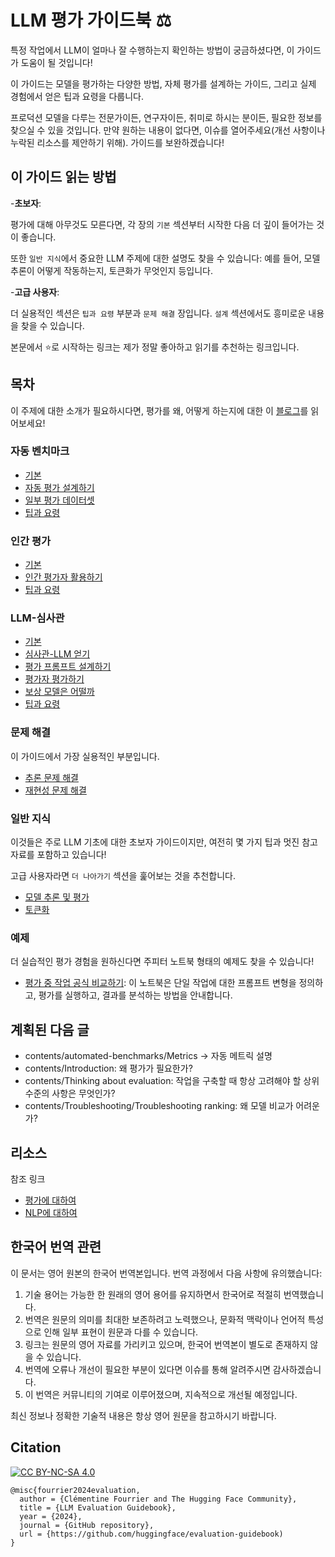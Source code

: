 # LLM 평가 가이드북 ⚖️

특정 작업에서 LLM이 얼마나 잘 수행하는지 확인하는 방법이 궁금하셨다면, 이 가이드가 도움이 될 것입니다!

이 가이드는 모델을 평가하는 다양한 방법, 자체 평가를 설계하는 가이드, 그리고 실제 경험에서 얻은 팁과 요령을 다룹니다.

프로덕션 모델을 다루는 전문가이든, 연구자이든, 취미로 하시는 분이든, 필요한 정보를 찾으실 수 있을 것입니다. 만약 원하는 내용이 없다면, 이슈를 열어주세요(개선 사항이나 누락된 리소스를 제안하기 위해). 가이드를 보완하겠습니다!

## 이 가이드 읽는 방법

-**초보자**:

  평가에 대해 아무것도 모른다면, 각 장의 `기본` 섹션부터 시작한 다음 더 깊이 들어가는 것이 좋습니다.

  또한 `일반 지식`에서 중요한 LLM 주제에 대한 설명도 찾을 수 있습니다: 예를 들어, 모델 추론이 어떻게 작동하는지, 토큰화가 무엇인지 등입니다.

-**고급 사용자**:

  더 실용적인 섹션은 `팁과 요령` 부분과 `문제 해결` 장입니다. `설계` 섹션에서도 흥미로운 내용을 찾을 수 있습니다.

본문에서 ⭐로 시작하는 링크는 제가 정말 좋아하고 읽기를 추천하는 링크입니다.

## 목차

이 주제에 대한 소개가 필요하시다면, 평가를 왜, 어떻게 하는지에 대한 이 [블로그](https://huggingface.co/blog/clefourrier/llm-evaluation)를 읽어보세요!

### 자동 벤치마크

- [기본](https://github.com/huggingface/evaluation-guidebook/blob/main/translations/ko/contents/automated-benchmarks/basics.md)
- [자동 평가 설계하기](https://github.com/huggingface/evaluation-guidebook/blob/main/translations/ko/contents/automated-benchmarks/designing-your-automatic-evaluation.md)
- [일부 평가 데이터셋](https://github.com/huggingface/evaluation-guidebook/blob/main/translations/ko/contents/automated-benchmarks/some-evaluation-datasets.md)
- [팁과 요령](https://github.com/huggingface/evaluation-guidebook/blob/main/translations/ko/contents/automated-benchmarks/tips-and-tricks.md)

### 인간 평가

- [기본](https://github.com/huggingface/evaluation-guidebook/blob/main/translations/ko/contents/human-evaluation/basics.md)
- [인간 평가자 활용하기](https://github.com/huggingface/evaluation-guidebook/blob/main/translations/ko/contents/human-evaluation/using-human-annotators.md)
- [팁과 요령](https://github.com/huggingface/evaluation-guidebook/blob/main/translations/ko/contents/human-evaluation/tips-and-tricks.md)

### LLM-심사관

- [기본](https://github.com/huggingface/evaluation-guidebook/blob/main/translations/ko/contents/model-as-a-judge/basics.md)
- [심사관-LLM 얻기](https://github.com/huggingface/evaluation-guidebook/blob/main/translations/ko/contents/model-as-a-judge/getting-a-judge-llm.md)
- [평가 프롬프트 설계하기](https://github.com/huggingface/evaluation-guidebook/blob/main/translations/ko/contents/model-as-a-judge/designing-your-evaluation-prompt.md)
- [평가자 평가하기](https://github.com/huggingface/evaluation-guidebook/blob/main/translations/ko/contents/model-as-a-judge/evaluating-your-evaluator.md)
- [보상 모델은 어떨까](https://github.com/huggingface/evaluation-guidebook/blob/main/translations/ko/contents/model-as-a-judge/what-about-reward-models.md)
- [팁과 요령](https://github.com/huggingface/evaluation-guidebook/blob/main/translations/ko/contents/model-as-a-judge/tips-and-tricks.md)

### 문제 해결

이 가이드에서 가장 실용적인 부분입니다.

- [추론 문제 해결](https://github.com/huggingface/evaluation-guidebook/blob/main/translations/ko/contents/troubleshooting/troubleshooting-inference.md)
- [재현성 문제 해결](https://github.com/huggingface/evaluation-guidebook/blob/main/translations/ko/contents/troubleshooting/troubleshooting-reproducibility.md)

### 일반 지식

이것들은 주로 LLM 기초에 대한 초보자 가이드이지만, 여전히 몇 가지 팁과 멋진 참고 자료를 포함하고 있습니다!

고급 사용자라면 `더 나아가기` 섹션을 훑어보는 것을 추천합니다.

- [모델 추론 및 평가](https://github.com/huggingface/evaluation-guidebook/blob/main/translations/ko/contents/general-knowledge/model-inference-and-evaluation.md)
- [토큰화](https://github.com/huggingface/evaluation-guidebook/blob/main/translations/ko/contents/general-knowledge/tokenization.md)

### 예제

더 실습적인 평가 경험을 원하신다면 주피터 노트북 형태의 예제도 찾을 수 있습니다!

- [평가 중 작업 공식 비교하기](https://github.com/huggingface/evaluation-guidebook/blob/main/translations/ko/contents/examples/comparing_task_formulations.ipynb): 이 노트북은 단일 작업에 대한 프롬프트 변형을 정의하고, 평가를 실행하고, 결과를 분석하는 방법을 안내합니다.

## 계획된 다음 글

- contents/automated-benchmarks/Metrics -> 자동 메트릭 설명
- contents/Introduction: 왜 평가가 필요한가?
- contents/Thinking about evaluation: 작업을 구축할 때 항상 고려해야 할 상위 수준의 사항은 무엇인가?
- contents/Troubleshooting/Troubleshooting ranking: 왜 모델 비교가 어려운가?

## 리소스

참조 링크

- [평가에 대하여](https://github.com/huggingface/evaluation-guidebook/blob/main/translations/ko/resources/About%20evaluation.md)
- [NLP에 대하여](https://github.com/huggingface/evaluation-guidebook/blob/main/translations/ko/resources/About%20NLP.md)

## 한국어 번역 관련

이 문서는 영어 원본의 한국어 번역본입니다. 번역 과정에서 다음 사항에 유의했습니다:

1. 기술 용어는 가능한 한 원래의 영어 용어를 유지하면서 한국어로 적절히 번역했습니다.
2. 번역은 원문의 의미를 최대한 보존하려고 노력했으나, 문화적 맥락이나 언어적 특성으로 인해 일부 표현이 원문과 다를 수 있습니다.
3. 링크는 원문의 영어 자료를 가리키고 있으며, 한국어 번역본이 별도로 존재하지 않을 수 있습니다.
4. 번역에 오류나 개선이 필요한 부분이 있다면 이슈를 통해 알려주시면 감사하겠습니다.
5. 이 번역은 커뮤니티의 기여로 이루어졌으며, 지속적으로 개선될 예정입니다.

최신 정보나 정확한 기술적 내용은 항상 영어 원문을 참고하시기 바랍니다.

## Citation
[![CC BY-NC-SA 4.0][cc-by-nc-sa-image]][cc-by-nc-sa]

[cc-by-nc-sa]: http://creativecommons.org/licenses/by-nc-sa/4.0/
[cc-by-nc-sa-image]: https://licensebuttons.net/l/by-nc-sa/4.0/88x31.png
[cc-by-nc-sa-shield]: https://img.shields.io/badge/License-CC-BY--NC--SA-4.0-lightgrey.svg

```
@misc{fourrier2024evaluation,
  author = {Clémentine Fourrier and The Hugging Face Community},
  title = {LLM Evaluation Guidebook},
  year = {2024},
  journal = {GitHub repository},
  url = {https://github.com/huggingface/evaluation-guidebook)
}
```
